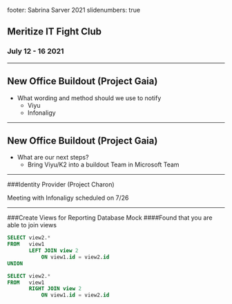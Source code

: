 footer: Sabrina Sarver 2021
slidenumbers: true

## Meritize IT Fight Club
### July 12 - 16 2021

---

## New Office Buildout (Project Gaia)
- What wording and method should we use to notify
    * Viyu
    * Infonaligy

---

## New Office Buildout (Project Gaia) 
- What are our next steps?
    * Bring Viyu/K2 into a buildout Team in Microsoft Team

---

###Identity Provider (Project Charon)

Meeting with Infonaligy scheduled on 7/26

---

###Create Views for Reporting Database Mock
####Found that you are able to join views
```SQL
SELECT view2.*
FROM   view1
       LEFT JOIN view 2
           ON view1.id = view2.id
UNION

SELECT view2.*
FROM   view1
       RIGHT JOIN view 2
           ON view1.id = view2.id
```